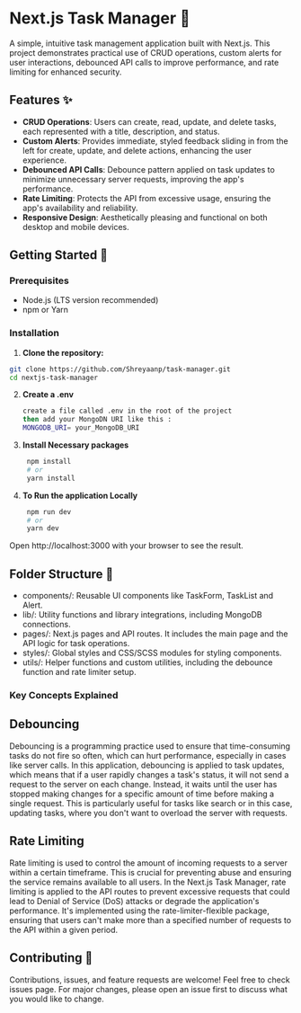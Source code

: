 # Next.js Task Manager 📝

A simple, intuitive task management application built with Next.js. This project demonstrates practical use of CRUD operations, custom alerts for user interactions, debounced API calls to improve performance, and rate limiting for enhanced security.

## Features ✨

- **CRUD Operations**: Users can create, read, update, and delete tasks, each represented with a title, description, and status.
- **Custom Alerts**: Provides immediate, styled feedback sliding in from the left for create, update, and delete actions, enhancing the user experience.
- **Debounced API Calls**: Debounce pattern applied on task updates to minimize unnecessary server requests, improving the app's performance.
- **Rate Limiting**: Protects the API from excessive usage, ensuring the app's availability and reliability.
- **Responsive Design**: Aesthetically pleasing and functional on both desktop and mobile devices.

## Getting Started 🚀

### Prerequisites

- Node.js (LTS version recommended)
- npm or Yarn

### Installation

1. **Clone the repository:**

```bash
git clone https://github.com/Shreyaanp/task-manager.git
cd nextjs-task-manager

```
2. **Create a .env**
   ```bash
   create a file called .env in the root of the project
   then add your MongoDN URI like this :
   MONGODB_URI= your_MongoDB_URI
   ```
3. **Install Necessary packages**

   ```bash
    npm install
    # or
    yarn install
   ```
4. **To Run the application Locally**

   ```bash
    npm run dev
    # or
    yarn dev
   ```
Open http://localhost:3000 with your browser to see the result.

## Folder Structure 📁
- components/: Reusable UI components like TaskForm, TaskList and Alert.
- lib/: Utility functions and library integrations, including MongoDB connections.
- pages/: Next.js pages and API routes. It includes the main page and the API logic for task operations.
- styles/: Global styles and CSS/SCSS modules for styling components.
- utils/: Helper functions and custom utilities, including the debounce function and rate limiter setup.
### Key Concepts Explained
## Debouncing
Debouncing is a programming practice used to ensure that time-consuming tasks do not fire so often, which can hurt performance, especially in cases like server calls. In this application, debouncing is applied to task updates, which means that if a user rapidly changes a task's status, it will not send a request to the server on each change. Instead, it waits until the user has stopped making changes for a specific amount of time before making a single request. This is particularly useful for tasks like search or in this case, updating tasks, where you don't want to overload the server with requests.

## Rate Limiting
Rate limiting is used to control the amount of incoming requests to a server within a certain timeframe. This is crucial for preventing abuse and ensuring the service remains available to all users. In the Next.js Task Manager, rate limiting is applied to the API routes to prevent excessive requests that could lead to Denial of Service (DoS) attacks or degrade the application's performance. It's implemented using the rate-limiter-flexible package, ensuring that users can't make more than a specified number of requests to the API within a given period.

## Contributing 🤝
Contributions, issues, and feature requests are welcome! Feel free to check issues page. For major changes, please open an issue first to discuss what you would like to change.


